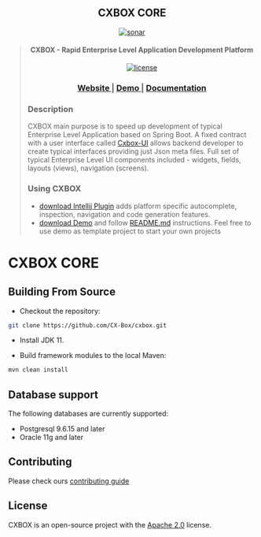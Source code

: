 <h2 align="center">CXBOX CORE</h2>
<div align="center">
<a href="https://sonarcloud.io/project/overview?id=CX-Box_cxbox"><img src="https://sonarcloud.io/api/project_badges/measure?project=CX-Box_cxbox&metric=alert_status" alt="sonar" title="">
</a>
</div>

<blockquote>
<div> 
<p align="center">
<h4 align="center">CXBOX - Rapid Enterprise Level Application Development Platform</h4>

<p align="center">
<a href="http://www.apache.org/licenses/LICENSE-2.0"><img src="https://img.shields.io/badge/license-Apache%20License%202.0-blue.svg?style=flat" alt="license" title=""></a>
</p>

<div align="center">
  <h3>
    <a href="https://www.cxbox.org/" target="_blank">
      Website
    </a>
    <span> | </span>
    <a href="https://www.demo.cxbox.org/" target="_blank">
      Demo
    </a>
    <span> | </span>
    <a href="https://www.doc.cxbox.org/" target="_blank">
      Documentation
    </a>
  </h3>

</div>



<h3>Description</h2>
<p>
CXBOX main purpose is to speed up development of typical Enterprise Level Application based on Spring Boot. A fixed
contract with a user interface called <a href="https://github.com/CX-Box/cxbox-ui" target="_blank">Cxbox-UI</a> allows backend developer to create
typical interfaces providing just Json meta files. Full set of typical Enterprise Level UI components included -
widgets, fields, layouts (views), navigation (screens).
</p>
</div>

<h3>Using CXBOX</h2>
<ul>
<li> <a href="https://plugins.jetbrains.com/plugin/19523-tesler-helper" target="_blank">download Intellij Plugin</a> adds platform specific autocomplete, inspection, navigation and code generation features.
</li>
<li>
 <a href="https://github.com/CX-Box/cxbox-demo" target="_blank">download Demo</a> and follow <a href="https://github.com/CX-Box/cxbox-demo#readme" target="_blank">README.md</a> instructions. Feel free to use demo as template project to start your own projects
</li>
</ul>
</blockquote>

# CXBOX CORE

## Building From Source

- Checkout the repository:

```bash
git clone https://github.com/CX-Box/cxbox.git
```

- Install JDK 11.

- Build framework modules to the local Maven:

```bash
mvn clean install
```

## Database support

The following databases are currently supported:

- Postgresql 9.6.15 and later
- Oracle 11g and later

## Contributing

Please check ours [contributing guide](./CONTRIBUTING.md)

## License

CXBOX is an open-source project with the [Apache 2.0](https://www.apache.org/licenses/LICENSE-2.0) license.